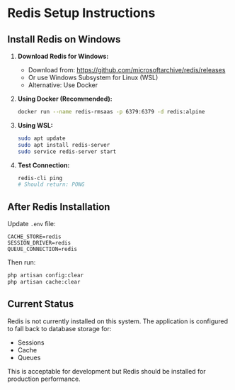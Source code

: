 # Redis Setup Instructions

## Install Redis on Windows

1. **Download Redis for Windows:**
   - Download from: https://github.com/microsoftarchive/redis/releases
   - Or use Windows Subsystem for Linux (WSL)
   - Alternative: Use Docker

2. **Using Docker (Recommended):**
   ```bash
   docker run --name redis-rmsaas -p 6379:6379 -d redis:alpine
   ```

3. **Using WSL:**
   ```bash
   sudo apt update
   sudo apt install redis-server
   sudo service redis-server start
   ```

4. **Test Connection:**
   ```bash
   redis-cli ping
   # Should return: PONG
   ```

## After Redis Installation

Update `.env` file:
```env
CACHE_STORE=redis
SESSION_DRIVER=redis
QUEUE_CONNECTION=redis
```

Then run:
```bash
php artisan config:clear
php artisan cache:clear
```

## Current Status

Redis is not currently installed on this system. The application is configured to fall back to database storage for:
- Sessions
- Cache
- Queues

This is acceptable for development but Redis should be installed for production performance.